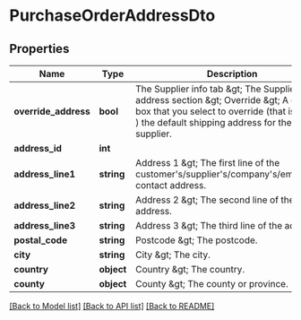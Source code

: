 # PurchaseOrderAddressDto

## Properties
Name | Type | Description | Notes
------------ | ------------- | ------------- | -------------
**override_address** | **bool** | The Supplier info tab &amp;gt; The Supplier address section &amp;gt; Override &amp;gt; A check box that you select to override (that is, to edit ) the default shipping address for the supplier. | [optional] 
**address_id** | **int** |  | [optional] 
**address_line1** | **string** | Address 1 &amp;gt; The first line of the customer&#39;s/supplier&#39;s/company&#39;s/employee&#39;s contact address. | [optional] 
**address_line2** | **string** | Address 2 &amp;gt; The second line of the address. | [optional] 
**address_line3** | **string** | Address 3 &amp;gt; The third line of the address. | [optional] 
**postal_code** | **string** | Postcode &amp;gt; The postcode. | [optional] 
**city** | **string** | City &amp;gt; The city. | [optional] 
**country** | **object** | Country &amp;gt; The country. | [optional] 
**county** | **object** | County &amp;gt; The county or province. | [optional] 

[[Back to Model list]](../README.md#documentation-for-models) [[Back to API list]](../README.md#documentation-for-api-endpoints) [[Back to README]](../README.md)


